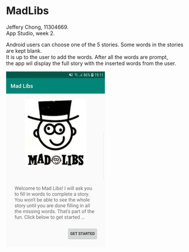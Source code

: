 # MadLibs

Jeffery Chong, 11304669.</br>
App Studio, week 2.</br>

Android users can choose one of the 5 stories. Some words in the stories are kept blank.</br>
It is up to the user to add the words. After all the words are prompt,</br>
the app wil display the full story with the inserted words from the user.</br>

![Screenshot](Screenshot_MadLibs.jpeg)
